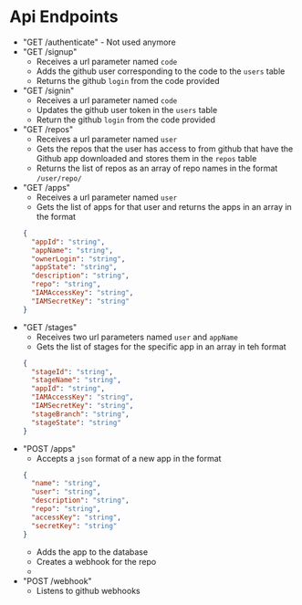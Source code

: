 # Api Endpoints

- "GET /authenticate" - Not used anymore
- "GET /signup"
  - Receives a url parameter named `code`
  - Adds the github user corresponding to the code to the `users` table
  - Returns the github `login` from the code provided
- "GET /signin"
  - Receives a url parameter named `code`
  - Updates the github user token in the `users` table
  - Return the github `login` from the code provided
- "GET /repos"
  - Receives a url parameter named `user`
  - Gets the repos that the user has access to from github that have the Github app downloaded and stores them in the `repos` table
  - Returns the list of repos as an array of repo names in the format `/user/repo/`
- "GET /apps"
  - Receives a url parameter named `user`
  - Gets the list of apps for that user and returns the apps in an array in the format
  ```json
  {
    "appId": "string",
    "appName": "string",
    "ownerLogin": "string",
    "appState": "string",
    "description": "string",
    "repo": "string",
    "IAMAccessKey": "string",
    "IAMSecretKey": "string"
  }
  ```
- "GET /stages"
  - Receives two url parameters named `user` and `appName`
  - Gets the list of stages for the specific app in an array in teh format
  ```json
  {
    "stageId": "string",
    "stageName": "string",
    "appId": "string",
    "IAMAccessKey": "string",
    "IAMSecretKey": "string",
    "stageBranch": "string",
    "stageState": "string"
  }
  ```
- "POST /apps"
  - Accepts a `json` format of a new app in the format
  ```json
  {
    "name": "string",
    "user": "string",
    "description": "string",
    "repo": "string",
    "accessKey": "string",
    "secretKey": "string"
  }
  ```
  - Adds the app to the database
  - Creates a webhook for the repo
  -
- "POST /webhook"
  - Listens to github webhooks
